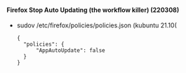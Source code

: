 #### Firefox Stop Auto Updating (the workflow killer) (220308)
- sudov /etc/firefox/policies/policies.json (kubuntu 21.10(
  ```
  {
    "policies": {
        "AppAutoUpdate": false
    }
  }

  ```
